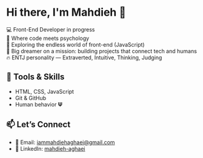 # Hi there, I'm Mahdieh 👋

💻 Front-End Developer in progress  
🧠 Where code meets psychology  
🌱 Exploring the endless world of front-end (JavaScript)  
🎯 Big dreamer on a mission: building projects that connect tech and humans  
🔥 ENTJ personality — Extraverted, Intuitive, Thinking, Judging  

## 🔧 Tools & Skills
- HTML, CSS, JavaScript
- Git & GitHub
- Human behavior 𝚿    

## 📫 Let’s Connect
- 📧 Email: [iammahdiehaghaei@gmail.com](mailto:iammahdiehaghaei@gmail.com)  
- 💼 LinkedIn: [mahdieh-aghaei](https://www.linkedin.com/in/mahdieh-aghaei-a49b56375)
